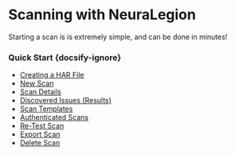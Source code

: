 # Scanning with NeuraLegion
Starting a scan is is extremely simple, and can be done in minutes!

### Quick Start {docsify-ignore}
- [Creating a HAR File](user-guide/scans/creating-HAR-file.md)
- [New Scan](user-guide/scans/new-scan.md)
- [Scan Details](user-guide/scans/scan-details.md)
- [Discovered Issues (Results)](user-guide/scans/issues/overview.md)
- [Scan Templates](user-guide/scans/templates/overview.md)
- [Authenticated Scans](user-guide/scans/authenticated-scans.md)
- [Re-Test Scan](user-guide/scans/re-test-scan.md)
- [Export Scan](user-guide/scans/export-scan.md)
- [Delete Scan](user-guide/scans/delete-scan.md)

<!-- <hr style="height:2px;background-color:#d1d3d4"> -->

<!-- TODO: Add overview of 'Scans' page -->